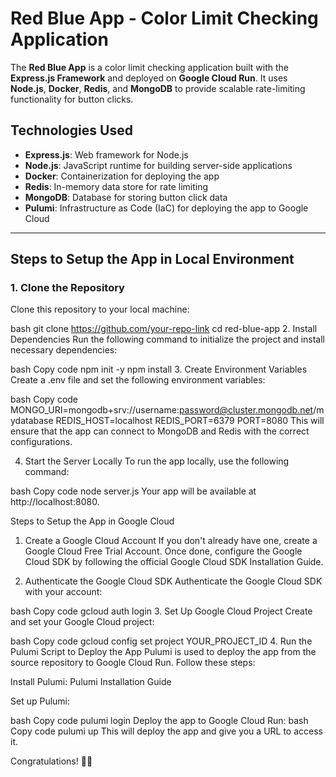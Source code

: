 # Red Blue App - Color Limit Checking Application

The **Red Blue App** is a color limit checking application built with the **Express.js Framework** and deployed on **Google Cloud Run**. It uses **Node.js**, **Docker**, **Redis**, and **MongoDB** to provide scalable rate-limiting functionality for button clicks.

## Technologies Used

- **Express.js**: Web framework for Node.js
- **Node.js**: JavaScript runtime for building server-side applications
- **Docker**: Containerization for deploying the app
- **Redis**: In-memory data store for rate limiting
- **MongoDB**: Database for storing button click data
- **Pulumi**: Infrastructure as Code (IaC) for deploying the app to Google Cloud

---

## Steps to Setup the App in Local Environment

### 1. Clone the Repository

Clone this repository to your local machine:

bash
git clone https://github.com/your-repo-link
cd red-blue-app
2. Install Dependencies
Run the following command to initialize the project and install necessary dependencies:

bash
Copy code
npm init -y
npm install
3. Create Environment Variables
Create a .env file and set the following environment variables:

bash
Copy code
MONGO_URI=mongodb+srv://username:password@cluster.mongodb.net/mydatabase
REDIS_HOST=localhost
REDIS_PORT=6379
PORT=8080
This will ensure that the app can connect to MongoDB and Redis with the correct configurations.

4. Start the Server Locally
To run the app locally, use the following command:

bash
Copy code
node server.js
Your app will be available at http://localhost:8080.

Steps to Setup the App in Google Cloud
1. Create a Google Cloud Account
If you don't already have one, create a Google Cloud Free Trial Account. Once done, configure the Google Cloud SDK by following the official Google Cloud SDK Installation Guide.

2. Authenticate the Google Cloud SDK
Authenticate the Google Cloud SDK with your account:

bash
Copy code
gcloud auth login
3. Set Up Google Cloud Project
Create and set your Google Cloud project:

bash
Copy code
gcloud config set project YOUR_PROJECT_ID
4. Run the Pulumi Script to Deploy the App
Pulumi is used to deploy the app from the source repository to Google Cloud Run. Follow these steps:

Install Pulumi: Pulumi Installation Guide

Set up Pulumi:

bash
Copy code
pulumi login
Deploy the app to Google Cloud Run:
bash
Copy code
pulumi up
This will deploy the app and give you a URL to access it.

Congratulations! 🎉🎉
